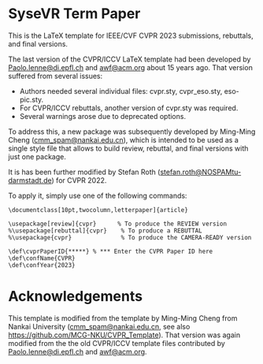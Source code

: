 # SyseVR Term Paper

This is the LaTeX template for IEEE/CVF CVPR 2023 submissions, rebuttals, and final versions.

The last version of the CVPR/ICCV LaTeX template had been developed by Paolo.Ienne@di.epfl.ch and awf@acm.org about 15 years ago. That version suffered from several issues:

-   Authors needed several individual files: cvpr.sty, cvpr_eso.sty, eso-pic.sty.
-   For CVPR/ICCV rebuttals, another version of cvpr.sty was required.
-   Several warnings arose due to deprecated options.

To address this, a new package was subsequently developed by Ming-Ming Cheng (cmm_spam@nankai.edu.cn), which is intended to be used as a single style file that allows to build review, rebuttal, and final versions with just one package.

It is has been further modified by Stefan Roth (stefan.roth@NOSPAMtu-darmstadt.de) for CVPR 2022.

To apply it, simply use one of the following commands:

```Tex
\documentclass[10pt,twocolumn,letterpaper]{article}

\usepackage[review]{cvpr}      % To produce the REVIEW version
%\usepackage[rebuttal]{cvpr}    % To produce a REBUTTAL
%\usepackage{cvpr}              % To produce the CAMERA-READY version

\def\cvprPaperID{*****} % *** Enter the CVPR Paper ID here
\def\confName{CVPR}
\def\confYear{2023}

```

# Acknowledgements

This template is modified from the template by Ming-Ming Cheng from Nankai University (cmm_spam@nankai.edu.cn, see also https://github.com/MCG-NKU/CVPR_Template). That version was again modified from the the old CVPR/ICCV template files contributed by Paolo.Ienne@di.epfl.ch and awf@acm.org.
